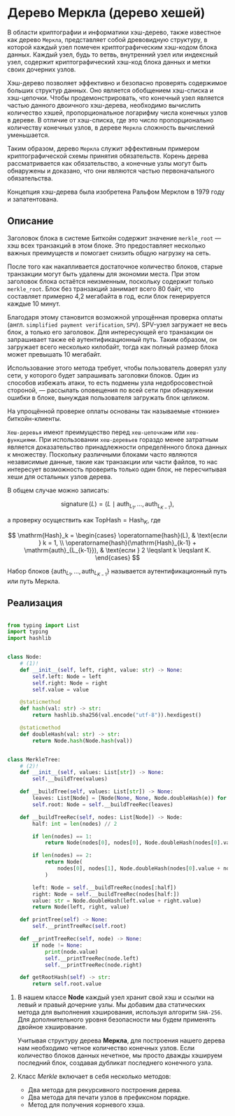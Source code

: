 # Дерево Меркла (дерево хешей)

В области криптографии и информатики хэш-дерево, также известное как дерево `Меркла`, представляет собой древовидную структуру, в которой каждый узел помечен криптографическим хэш-кодом блока данных. Каждый узел, будь то ветвь, внутренний узел или индексный узел, содержит криптографический хэш-код блока данных и метки своих дочерних узлов.

Хэш-дерево позволяет эффективно и безопасно проверять содержимое больших структур данных. Оно является обобщением хэш-списка и хэш-цепочки.
Чтобы продемонстрировать, что конечный узел является частью данного двоичного хэш-дерева, необходимо вычислить количество хэшей, пропорциональное логарифму числа конечных узлов в дереве. В отличие от хэш-списка, где это число пропорционально количеству конечных узлов, в дереве `Меркла` сложность вычислений уменьшается.

Таким образом, дерево `Меркла` служит эффективным примером криптографической схемы принятия обязательств. Корень дерева рассматривается как обязательство, а конечные узлы могут быть обнаружены и доказано, что они являются частью первоначального обязательства.

Концепция хэш-дерева была изобретена Ральфом Мерклом в 1979 году и запатентована.

## Описание

Заголовок блока в системе Биткойн содержит значение `merkle_root` — хэш всех транзакций в этом блоке. Это предоставляет несколько важных преимуществ и помогает снизить общую нагрузку на сеть.

После того как накапливается достаточное количество блоков, старые транзакции могут быть удалены для экономии места. При этом заголовок блока остаётся неизменным, поскольку содержит только `merkle_root`. Блок без транзакций занимает всего 80 байт, что составляет примерно 4,2 мегабайта в год, если блок генерируется каждые 10 минут.

Благодаря этому становится возможной упрощённая проверка оплаты (англ. `simplified payment verification`, `SPV`). SPV-узел загружает не весь блок, а только его заголовок. Для интересующей его транзакции он запрашивает также её аутентификационный путь. Таким образом, он загружает всего несколько килобайт, тогда как полный размер блока может превышать 10 мегабайт.

Использование этого метода требует, чтобы пользователь доверял узлу сети, у которого будет запрашивать заголовки блоков. Один из способов избежать атаки, то есть подмены узла недобросовестной стороной, — рассылать оповещения по всей сети при обнаружении ошибки в блоке, вынуждая пользователя загружать блок целиком.

На упрощённой проверке оплаты основаны так называемые «тонкие» биткойн-клиенты.

`Хеш-деревья` имеют преимущество перед `хеш-цепочками` или `хеш-функциями`. При использовании `хеш-деревьев` гораздо менее затратным является доказательство принадлежности определённого блока данных к множеству. Поскольку различными блоками часто являются независимые данные, такие как транзакции или части файлов, то нас интересует возможность проверить только один блок, не пересчитывая хеши для остальных узлов дерева.

В общем случае можно записать:

$$ \operatorname{signature}(L) = (L \mid \mathrm{auth}_{L_1}, \dots, \mathrm{auth}_{L_{K-1}}), $$

а проверку осуществить как $\mathrm{TopHash} = \mathrm{Hash}_K$, где

$$ \mathrm{Hash}_k = \begin{cases}
  \operatorname{hash}(L),  & \text{если } k = 1, \\
  \operatorname{hash}(\mathrm{Hash}_{k-1} + \mathrm{auth}_{L_{k-1}}), & \text{если } 2 \leqslant k \leqslant K.
\end{cases} $$

Набор блоков $\{\mathrm{auth}_{L_1}, \dots, \mathrm{auth}_{L_{K-1}}\}$ называется аутентификационный путь или путь Меркла.


## Реализация

```python title="python"

from typing import List
import typing
import hashlib


class Node:
    # (1)!
    def __init__(self, left, right, value: str) -> None:
        self.left: Node = left
        self.right: Node = right
        self.value = value

    @staticmethod
    def hash(val: str) -> str:
        return hashlib.sha256(val.encode("utf-8")).hexdigest()

    @staticmethod
    def doubleHash(val: str) -> str:
        return Node.hash(Node.hash(val))


class MerkleTree:
    # (2)!
    def __init__(self, values: List[str]) -> None:
        self.__buildTree(values)

    def __buildTree(self, values: List[str]) -> None:
        leaves: List[Node] = [Node(None, None, Node.doubleHash(e)) for e in values]
        self.root: Node = self.__buildTreeRec(leaves)

    def __buildTreeRec(self, nodes: List[Node]) -> Node:
        half: int = len(nodes) // 2

        if len(nodes) == 1:
            return Node(nodes[0], nodes[0], Node.doubleHash(nodes[0].value))

        if len(nodes) == 2:
            return Node(
                nodes[0], nodes[1], Node.doubleHash(nodes[0].value + nodes[1].value)
            )

        left: Node = self.__buildTreeRec(nodes[:half])
        right: Node = self.__buildTreeRec(nodes[half:])
        value: str = Node.doubleHash(left.value + right.value)
        return Node(left, right, value)

    def printTree(self) -> None:
        self.__printTreeRec(self.root)

    def __printTreeRec(self, node) -> None:
        if node != None:
            print(node.value)
            self.__printTreeRec(node.left)
            self.__printTreeRec(node.right)

    def getRootHash(self) -> str:
        return self.root.value

```

1.  В нашем классе __Node__ каждый узел хранит свой хэш и ссылки на левый и 
    правый дочерние узлы. Мы добавим два статических метода для выполнения хэширования, используя алгоритм `SHA-256`. Для дополнительного уровня безопасности мы будем применять двойное хэширование.

    Учитывая структуру дерева __Меркла__, для построения нашего дерева нам необходимо четное количество конечных узлов. Если количество блоков данных нечетное, мы просто дважды хэшируем последний блок, создавая дубликат последнего конечного узла.

2.  Класс _Merkle_ включает в себя несколько методов:
    * Два метода для рекурсивного построения дерева.
    * Два метода для печати узлов в префиксном порядке.
    * Метод для получения корневого хэша.
    